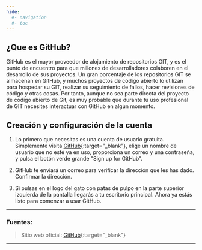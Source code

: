 ```yaml
---
hide:
  #- navigation
  #- toc
---
```


## **¿Que es GitHub?**

GitHub es el mayor proveedor de alojamiento de repositorios GIT, y es el punto de encuentro para que millones de desarrolladores colaboren en el desarrollo de sus proyectos. Un gran porcentaje de los repositorios GIT se almacenan en GitHub, y muchos proyectos de código abierto lo utilizan para hospedar su GIT, realizar su seguimiento de fallos, hacer revisiones de código y otras cosas. Por tanto, aunque no sea parte directa del proyecto de código abierto de Git, es muy probable que durante tu uso profesional de GIT necesites interactuar con GitHub en algún momento.

## **Creación y configuración de la cuenta**

  1. Lo primero que necesitas es una cuenta de usuario gratuita. Simplemente visita [GitHub](https://github.com){:target="_blank"}, elige un nombre de usuario que no esté ya en uso, proporciona un correo y una contraseña, y pulsa el botón verde grande "Sign up for GitHub".

  2. GitHub te enviará un correo para verificar la dirección que les has dado. Confirmar la dirección.

  3. Si pulsas en el logo del gato con patas de pulpo en la parte superior izquierda de la pantalla llegarás a tu escritorio principal. Ahora ya estás listo para comenzar a usar GitHub.

***

### Fuentes:

> Sitio web oficial: [GitHub](https://github.com){:target="_blank"}

***

<br>
